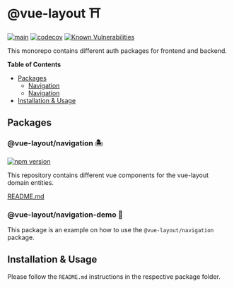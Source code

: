 # @vue-layout ⛩	

[![main](https://github.com/Tada5hi/vue-layout/actions/workflows/main.yml/badge.svg)](https://github.com/Tada5hi/vue-layout/actions/workflows/main.yml)
[![codecov](https://codecov.io/gh/Tada5hi/vue-layout/branch/master/graph/badge.svg?token=FHE347R1NW)](https://codecov.io/gh/Tada5hi/vue-layout)
[![Known Vulnerabilities](https://snyk.io/test/github/Tada5hi/vue-layout/badge.svg)](https://snyk.io/test/github/Tada5hi/vue-layout)

This monorepo contains different auth packages for frontend and backend.

**Table of Contents**

- [Packages](#Packages)
  - [Navigation](#navigation)
  - [Navigation](#navigation-demo)
- [Installation & Usage](#installation--usage)

## Packages

### @vue-layout/navigation 🏝
[![npm version](https://badge.fury.io/js/@vue-layout%2Fnavigation.svg)](https://badge.fury.io/js/@vue-layout%2Fnavigation)

This repository contains different vue components for the vue-layout domain entities.

[README.md](https://github.com/Tada5hi/vue-layout/tree/master/packages/navigation#README.md)

### @vue-layout/navigation-demo 🌉

This package is an example on how to use the `@vue-layout/navigation` package.

## Installation & Usage
Please follow the `README.md` instructions in the respective package folder.

